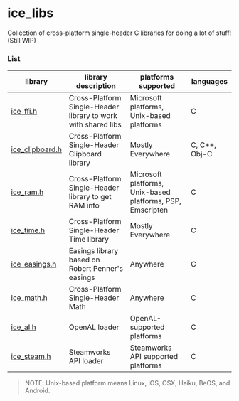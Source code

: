 # ice_libs

Collection of cross-platform single-header C libraries for doing a lot of stuff! (Still WIP)

### List

| library                                                                               | library description                                              | platforms supported                                          | languages     |
|---------------------------------------------------------------------------------------|------------------------------------------------------------------|--------------------------------------------------------------|---------------|
| [ice_ffi.h](https://github.com/Rabios/ice_libs/raw/master/ice_ffi.h)                  | Cross-Platform Single-Header library to work with shared libs    | Microsoft platforms, Unix-based platforms                    | C             |
| [ice_clipboard.h](https://github.com/Rabios/ice_libs/raw/master/ice_clipboard.h)      | Cross-Platform Single-Header Clipboard library                   | Mostly Everywhere                                            | C, C++, Obj-C |
| [ice_ram.h](https://github.com/Rabios/ice_libs/raw/master/ice_ram.h)                  | Cross-Platform Single-Header library to get RAM info             | Microsoft platforms, Unix-based platforms, PSP, Emscripten   | C             |
| [ice_time.h](https://github.com/Rabios/ice_libs/raw/master/ice_time.h)                | Cross-Platform Single-Header Time library                        | Mostly Everywhere                                            | C             |
| [ice_easings.h](https://github.com/Rabios/ice_libs/raw/master/ice_easings.h)          | Easings library based on Robert Penner's easings                 | Anywhere                                                     | C             |
| [ice_math.h](https://github.com/Rabios/ice_libs/raw/master/ice_math.h)                | Cross-Platform Single-Header Math                                | Anywhere                                                     | C             |
| [ice_al.h](https://github.com/Rabios/ice_libs/raw/master/ice_al.h)                    | OpenAL loader                                                    | OpenAL-supported platforms                                   | C             |
| [ice_steam.h](https://github.com/Rabios/ice_libs/raw/master/ice_steam.h)              | Steamworks API loader                                            | Steamworks API supported platforms                           | C             |

> NOTE: Unix-based platform means Linux, iOS, OSX, Haiku, BeOS, and Android.